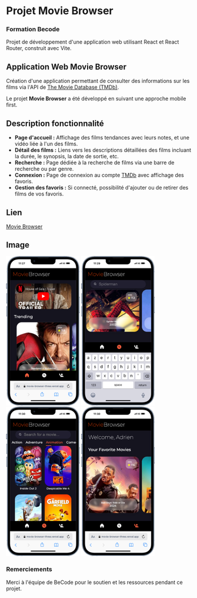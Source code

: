 # Projet Movie Browser

### Formation Becode
Projet de développement d'une application web utilisant React et React Router, construit avec Vite.

## Application Web Movie Browser
Création d'une application permettant de consulter des informations sur les films via l'API de [The Movie Database (TMDb)](https://www.themoviedb.org/).

Le projet **Movie Browser** a été développé en suivant une approche mobile first.

## Description fonctionnalité

- **Page d'accueil :** Affichage des films tendances avec leurs notes, et une vidéo liée à l'un des films.
- **Détail des films :** Liens vers les descriptions détaillées des films incluant la durée, le synopsis, la date de sortie, etc.
- **Recherche :** Page dédiée à la recherche de films via une barre de recherche ou par genre.
- **Connexion :** Page de connexion au compte [TMDb](https://www.themoviedb.org/) avec affichage des favoris.
- **Gestion des favoris :** Si connecté, possibilité d'ajouter ou de retirer des films de vos favoris.

## Lien

[Movie Browser](https://movie-browser-three.vercel.app/)

## Image

<p align="left">
<img src="src/assets/picture/readme/iPhone-13-PRO-movie-browser-three.vercel.app.png" alt="Capture d'écran de l'application" width="200"/>
<img src="src/assets/picture/readme/iPhone-13-PRO-movie-browser-three.vercel.app(1).png" alt="Capture d'écran de l'application" width="200"/>
<img src="src/assets/picture/readme/iPhone-13-PRO-movie-browser-three.vercel.app(2).png" alt="Capture d'écran de l'application" width="200"/>
<img src="src/assets/picture/readme/iPhone-13-PRO-movie-browser-three.vercel.app(3).png" alt="Capture d'écran de l'application" width="200"/>
</p>

### Remerciements
Merci à l'équipe de BeCode pour le soutien et les ressources pendant ce projet.
